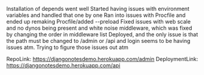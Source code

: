 Installation of depends went well
Started having issues with environment variables and handled that one by one
Ran into issues with Procfile and ended up remaking Procfile/added --preload
Fixed issues with web scale and no dynos being present and white noise middleware, which was fixed by changing the order in middleware list
Deployed, and the only issue is that the path must be changed to /admin or /api and login seems to be having issues atm. Trying to figure those issues out atm

RepoLink: https://djangonotesdemo.herokuapp.com/admin
DeploymentLink: https://djangonotesdemo.herokuapp.com/api
